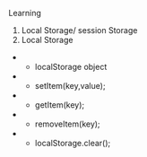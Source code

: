 Learning 

1) Local Storage/ session Storage
2) Local Storage
* - localStorage object
* - setItem(key,value);
* - getItem(key);
* - removeItem(key);
* - localStorage.clear();